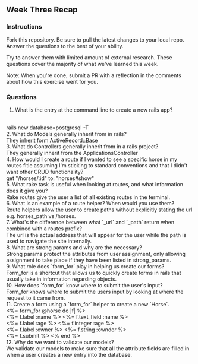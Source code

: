 ## Week Three Recap

### Instructions
Fork this repository. Be sure to pull the latest changes to your local repo. Answer the questions to the best of your ability.

Try to answer them with limited amount of external research. These questions cover the majority of what we've learned this week.

Note: When you're done, submit a PR with a reflection in the comments about how this exercise went for you.

### Questions

1. What is the entry at the command line to create a new rails app?
<br>
rails new database=postgresql -T
<br>
2. What do Models generally inherit from in rails?
<br>
They inherit form ActiveRecord::Base
<br>
3. What do Controllers generally inherit from in a rails project?
<br>
They generally inherit from the ApplicationsController
<br>
4. How would I create a route if I wanted to see a specific horse in my routes fitle assuming I'm sticking to standard conventions and that I didn't want other CRUD functionality?
<br>
get "/horses/:id" to: "horses#show"
<br>
5. What rake task is useful when looking at routes, and what information does it give you?
<br>
Rake routes give the user a list of all existing routes in the terminal.
<br>
6. What is an example of a route helper? When would you use them?
<br>
Route helpers allow the user to create paths without explicitly stating the url e.g. horses_path vs /horses.
<br>
7. What's the difference between what `_url` and `_path` return when combined with a routes prefix?
<br>
The url is the actual address that will appear for the user while the path is used to navigate the site internally.
<br>
8. What are strong params and why are the necessary?
<br>
Strong params protect the attributes from user assignment, only allowing assignment to take place if they have been listed in strong_params.
<br>
9. What role does `form_for` play in helping us create our forms?
<br>
Form_for is a shortcut that allows us to quickly create forms in rails that usually take in information regarding objects.
<br>
10. How does `form_for` know where to submit the user's input?
<br>
Form_for knows where to submit the users input by looking at where the request to it came from.
<br>
11. Create a form using a `form_for` helper to create a new `Horse`.
<br>
<%= form_for @horse do |f| %>
  <br>
  <%= f.label :name %>
  <%= f.text_field :name %>
  <br>
  <%= f.label :age %>
  <%= f.integer :age %>
  <br>
  <%= f.label :owner %>
  <%= f.string :ownder %>
  <br>
  <%= f.submit %>
<% end %>
<br>
12. Why do we want to validate our models?
<br>
We validate our models to make sure that all the attribute fields are filled in when a user creates a new entry into the database.
<br>

